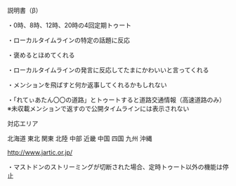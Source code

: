 説明書（β）

・0時、8時、12時、20時の4回定期トゥート

・ローカルタイムラインの特定の話題に反応

・褒めるとほめてくれる

・ローカルタイムラインの発言に反応してたまにかわいいと言ってくれる

・メンションを飛ばすと何か返事してくれるかもしれない

・「れてぃあたん〇〇の道路」とトゥートすると道路交通情報（高速道路のみ）
※未収載メンションで返すので公開タイムラインには表示されない

対応エリア

北海道
東北
関東
北陸
中部
近畿
中国
四国
九州
沖縄

http://www.jartic.or.jp/

・マストドンのストリーミングが切断された場合、定時トゥート以外の機能は停止

